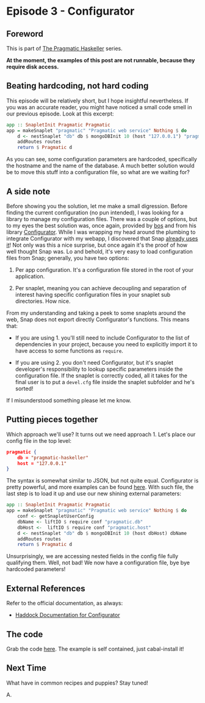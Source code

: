 # Episode 3 - Configurator

## Foreword

This is part of [The Pragmatic Haskeller](https://github.com/cakesolutions/the-pragmatic-haskeller) series.

**At the moment, the examples of this post are not runnable, because they require disk access.**


## Beating hardcoding, not hard coding

This episode will be relatively short, but I hope insightful nevertheless.
If you was an accurate reader, you might have noticed a small code smell in
our previous episode. Look at this excerpt:


``` haskell
app :: SnapletInit Pragmatic Pragmatic
app = makeSnaplet "pragmatic" "Pragmatic web service" Nothing $ do
    d <- nestSnaplet "db" db $ mongoDBInit 10 (host "127.0.0.1") "pragmatic-haskeller"
    addRoutes routes
    return $ Pragmatic d
```

As you can see, some configuration parameters are hardcoded, specifically the
hostname and the name of the database. A much better solution would be to move
this stuff into a configuration file, so what are we waiting for?

## A side note
 
Before showing you the solution, let me make a small digression. Before finding
the current configuration (no pun intended), I was looking for a library to manage my configuration files.
There was a couple of options, but to my eyes the best solution was, once again,
provided by [bos](http://www.serpentine.com/blog/) and from his library [Configurator](http://hackage.haskell.org/package/configurator).
While I was wrapping my head around the plumbing to integrate Configurator with
my webapp, I discovered that Snap [already uses it](https://github.com/snapframework/snap/blob/master/snap.cabal#L153)!
Not only was this a nice surprise, but once again it's the proof of how well thought
Snap was. Lo and behold, it's very easy to load configuration files from Snap;
generally, you have two options:

1. Per app configuration. It's a configuration file stored in the root of your
   application.

2. Per snaplet, meaning you can achieve decoupling and separation of interest
   having specific configuration files in your snaplet sub directories. How nice.

From my understanding and taking a peek to some snaplets around the web, Snap
does not export directly Configurator's functions. This means that:

* If you are using 1. you'll still need to include Configurator to the list
  of dependencies in your project, because you need to explicitly import it to
  have access to some functions as `require`.

* If you are using 2. you don't need Configurator, but it's snaplet developer's
  responsibility to lookup specific parameters inside the configuration file.
  If the snaplet is correctly coded, all it takes for the final user is to put
  a `devel.cfg` file inside the snaplet subfolder and he's sorted!

If I misunderstood something please let me know.

## Putting pieces together

Which approach we'll use? It turns out we need approach 1. Let's place our 
config file in the top level:


``` json
pragmatic {
    db = "pragmatic-haskeller"
    host = "127.0.0.1"
}
```

The syntax is somewhat similar to JSON, but not quite equal. Configurator is
pretty powerful, and more examples can be found [here](http://hackage.haskell.org/packages/archive/configurator/latest/doc/html/Data-Configurator.html). With such file, the
last step is to load it up and use our new shining external parameters:

``` haskell
app :: SnapletInit Pragmatic Pragmatic
app = makeSnaplet "pragmatic" "Pragmatic web service" Nothing $ do
    conf <- getSnapletUserConfig
    dbName <- liftIO $ require conf "pragmatic.db"
    dbHost <-  liftIO $ require conf "pragmatic.host"
    d <- nestSnaplet "db" db $ mongoDBInit 10 (host dbHost) dbName
    addRoutes routes
    return $ Pragmatic d
```

Unsurprisingly, we are accessing nested fields in the config file fully
qualifying them. Well, not bad! We now have a configuration file, bye bye
hardcoded parameters!

## External References

Refer to the official documentation, as always:

* [Haddock Documentation for Configurator](http://hackage.haskell.org/package/configurator)

## The code

Grab the code [here](https://github.com/cakesolutions/the-pragmatic-haskeller/tree/master/03-config).
The example is self contained, just cabal-install it!

## Next Time

What have in common recipes and puppies?
Stay tuned!

A.
